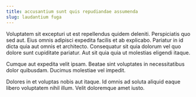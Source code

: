 ```yaml
---
title: accusantium sunt quis repudiandae assumenda
slug: laudantium fuga
---
```


Voluptatem sit excepturi ut est repellendus quidem deleniti. Perspiciatis quo sed aut. Eius omnis adipisci expedita facilis et ab explicabo. Pariatur in id dicta quia aut omnis et architecto. Consequatur sit quia dolorum vel quo dolore sunt cupiditate pariatur. Aut sit quia quia ut molestias eligendi itaque.

Cumque aut expedita velit ipsam. Beatae sint voluptates in necessitatibus dolor quibusdam. Ducimus molestiae vel impedit.

Dolores in et voluptas nobis aut itaque. Id omnis ad soluta aliquid eaque libero voluptatem nihil illum. Velit doloremque amet iusto.

